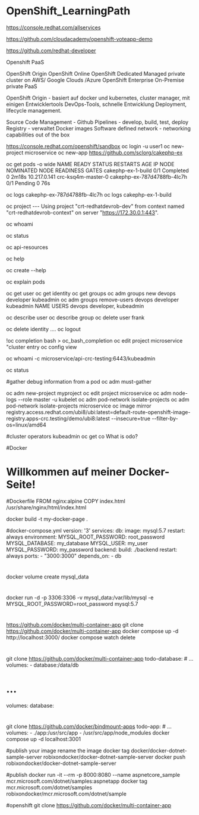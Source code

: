 # OpenShift_LearningPath

https://console.redhat.com/allservices

https://github.com/cloudacademy/openshift-voteapp-demo

https://github.com/redhat-developer

Openshift PaaS

OpenShift Origin
OpenShift Online
OpenShift Dedicated Managed private cluster on AWS/ Google Clouds /Azure
OpenShift Enterprise On-Premise private PaaS

OpenShift Origin - basiert auf docker und kubernetes, cluster manager, mit einigen Entwicklertools DevOps-Tools, schnelle Entwicklung Deployment, lifecycle management.

Source Code Management - Github
Pipelines - develop, build, test, deploy
Registry - verwaltet Docker images
Software defined network - networking capabilities out of the box

https://console.redhat.com/openshift/sandbox
oc login -u user1
oc new-project microservice
oc new-app https://github.com/sclorg/cakephp-ex

oc get pods -o wide
NAME                          READY   STATUS      RESTARTS   AGE     IP             NODE                 NOMINATED NODE   READINESS GATES
cakephp-ex-1-build            0/1     Completed   0          2m18s   10.217.0.141   crc-ksq4m-master-0   <none>           <none>
cakephp-ex-787d4788fb-4lc7h   0/1     Pending     0          76s     <none>         <none>               <none>           <none>

oc logs cakephp-ex-787d4788fb-4lc7h
oc logs cakephp-ex-1-build

oc project --- Using project "crt-redhatdevrob-dev" from context named "crt-redhatdevrob-context" on server "https://172.30.0.1:443".

oc whoami

oc status

oc api-resources

oc help

oc create --help

oc explain pods

oc get user
oc get identity
oc get groups
oc adm groups new devops developer kubeadmin
oc adm groups remove-users devops developer kubeadmin
NAME     USERS
devops   developer, kubeadmin

oc describe user
oc describe group
oc delete user frank

oc delete identity ....
oc logout

!oc completion bash > oc_bash_completion
oc edit project microservice
"cluster entry
oc config view

oc whoami -c
microservice/api-crc-testing:6443/kubeadmin

oc status

#gather debug information from a pod
oc adm must-gather

oc adm new-project myproject
oc edit project microservice
oc adm node-logs --role master -u kubelet
oc adm pod-network isolate-projects
oc adm pod-network isolate-projects microservice
oc image mirror registry.access.redhat.com/ubi8/ubi:latest=default-route-openshift-image-registry.apps-crc.testing/demo/ubi8:latest --insecure=true --filter-by-os=linux/amd64

#cluster operators kubeadmin
oc get co
What is odo?

#Docker
<!DOCTYPE html>
<html>
<head>
    <title>Meine Docker-Seite</title>
</head>
<body>
    <h1>Willkommen auf meiner Docker-Seite!</h1>
</body>
</html>


#Dockerfile
FROM nginx:alpine
COPY index.html /usr/share/nginx/html/index.html

docker build -t my-docker-page .


#docker-compose.yml
version: '3'
services:
  db:
    image: mysql:5.7
    restart: always
    environment:
      MYSQL_ROOT_PASSWORD: root_password
      MYSQL_DATABASE: my_database
      MYSQL_USER: my_user
      MYSQL_PASSWORD: my_password
  backend:
    build: ./backend
    restart: always
    ports:
      - "3000:3000"
    depends_on:
      - db

#
docker volume create mysql_data

#
docker run -d -p 3306:3306 -v mysql_data:/var/lib/mysql -e MYSQL_ROOT_PASSWORD=root_password mysql:5.7


#
https://github.com/docker/multi-container-app
git clone https://github.com/docker/multi-container-app
docker compose up -d
http://localhost:3000/
docker compose watch
delete
#
git clone https://github.com/docker/multi-container-app
todo-database:
    # ...
    volumes:
      - database:/data/db
                      
# ...
volumes:
  database:

#
git clone https://github.com/docker/bindmount-apps
todo-app:
    # ...
    volumes:
      - ./app:/usr/src/app
      - /usr/src/app/node_modules
docker compose up -d
localhost:3001

#publish your image
rename the image
docker tag docker/docker-dotnet-sample-server robixondocker/docker-dotnet-sample-server
docker push robixondocker/docker-dotnet-sample-server

#publish 
docker run -it --rm -p 8000:8080 --name aspnetcore_sample mcr.microsoft.com/dotnet/samples:aspnetapp
docker tag mcr.microsoft.com/dotnet/samples robixondocker/mcr.microsoft.com/dotnet/sample

#openshift
git clone https://github.com/docker/multi-container-app











  












